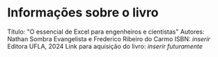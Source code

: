# Informações sobre o livro
Título: "O essencial de Excel para engenheiros e cientistas"
Autores: Nathan Sombra Evangelista e Frederico Ribeiro do Carmo 
ISBN: *inserir*
Editora UFLA, 2024
Link para aquisição do livro: *inserir futuramente*
